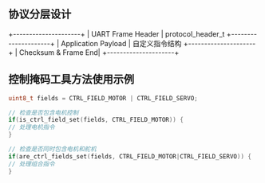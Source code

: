 ## 协议分层设计

+---------------------+
| UART Frame Header | protocol_header_t
+---------------------+
| Application Payload | 自定义指令结构
+---------------------+
| Checksum & Frame End|
+---------------------+

## 控制掩码工具方法使用示例

```c++
uint8_t fields = CTRL_FIELD_MOTOR | CTRL_FIELD_SERVO;

// 检查是否包含电机控制
if(is_ctrl_field_set(fields, CTRL_FIELD_MOTOR)) {
// 处理电机指令
}

// 检查是否同时包含电机和舵机
if(are_ctrl_fields_set(fields, CTRL_FIELD_MOTOR|CTRL_FIELD_SERVO)) {
// 处理组合指令
}

```